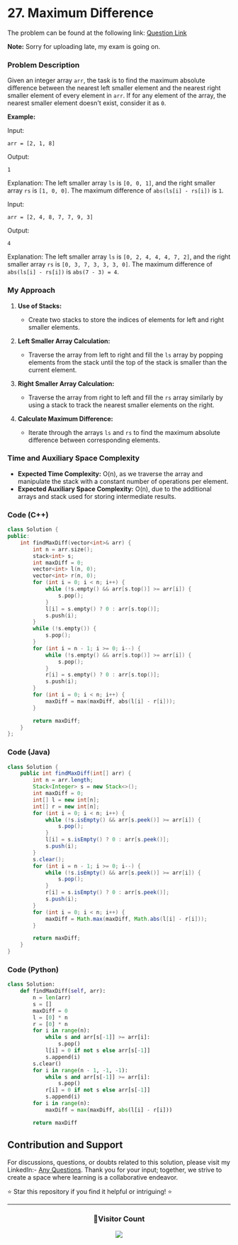 # **27. Maximum Difference**

The problem can be found at the following link: [Question Link](https://www.geeksforgeeks.org/problems/maximum-difference-1587115620/1)

**Note:** Sorry for uploading late, my exam is going on.

### Problem Description

Given an integer array `arr`, the task is to find the maximum absolute difference between the nearest left smaller element and the nearest right smaller element of every element in `arr`. If for any element of the array, the nearest smaller element doesn't exist, consider it as `0`.

**Example:**

Input:

```
arr = [2, 1, 8]
```

Output:

```
1
```

Explanation: The left smaller array `ls` is `[0, 0, 1]`, and the right smaller array `rs` is `[1, 0, 0]`. The maximum difference of `abs(ls[i] - rs[i])` is `1`.

Input:

```
arr = [2, 4, 8, 7, 7, 9, 3]
```

Output:

```
4
```

Explanation: The left smaller array `ls` is `[0, 2, 4, 4, 4, 7, 2]`, and the right smaller array `rs` is `[0, 3, 7, 3, 3, 3, 0]`. The maximum difference of `abs(ls[i] - rs[i])` is `abs(7 - 3) = 4`.

### My Approach

1. **Use of Stacks:**

   - Create two stacks to store the indices of elements for left and right smaller elements.

2. **Left Smaller Array Calculation:**

   - Traverse the array from left to right and fill the `ls` array by popping elements from the stack until the top of the stack is smaller than the current element.

3. **Right Smaller Array Calculation:**

   - Traverse the array from right to left and fill the `rs` array similarly by using a stack to track the nearest smaller elements on the right.

4. **Calculate Maximum Difference:**
   - Iterate through the arrays `ls` and `rs` to find the maximum absolute difference between corresponding elements.

### Time and Auxiliary Space Complexity

- **Expected Time Complexity:** O(n), as we traverse the array and manipulate the stack with a constant number of operations per element.
- **Expected Auxiliary Space Complexity:** O(n), due to the additional arrays and stack used for storing intermediate results.

### Code (C++)

```cpp
class Solution {
public:
    int findMaxDiff(vector<int>& arr) {
        int n = arr.size();
        stack<int> s;
        int maxDiff = 0;
        vector<int> l(n, 0);
        vector<int> r(n, 0);
        for (int i = 0; i < n; i++) {
            while (!s.empty() && arr[s.top()] >= arr[i]) {
                s.pop();
            }
            l[i] = s.empty() ? 0 : arr[s.top()];
            s.push(i);
        }
        while (!s.empty()) {
            s.pop();
        }
        for (int i = n - 1; i >= 0; i--) {
            while (!s.empty() && arr[s.top()] >= arr[i]) {
                s.pop();
            }
            r[i] = s.empty() ? 0 : arr[s.top()];
            s.push(i);
        }
        for (int i = 0; i < n; i++) {
            maxDiff = max(maxDiff, abs(l[i] - r[i]));
        }

        return maxDiff;
    }
};
```

### Code (Java)

```java
class Solution {
    public int findMaxDiff(int[] arr) {
        int n = arr.length;
        Stack<Integer> s = new Stack<>();
        int maxDiff = 0;
        int[] l = new int[n];
        int[] r = new int[n];
        for (int i = 0; i < n; i++) {
            while (!s.isEmpty() && arr[s.peek()] >= arr[i]) {
                s.pop();
            }
            l[i] = s.isEmpty() ? 0 : arr[s.peek()];
            s.push(i);
        }
        s.clear();
        for (int i = n - 1; i >= 0; i--) {
            while (!s.isEmpty() && arr[s.peek()] >= arr[i]) {
                s.pop();
            }
            r[i] = s.isEmpty() ? 0 : arr[s.peek()];
            s.push(i);
        }
        for (int i = 0; i < n; i++) {
            maxDiff = Math.max(maxDiff, Math.abs(l[i] - r[i]));
        }

        return maxDiff;
    }
}
```

### Code (Python)

```python
class Solution:
    def findMaxDiff(self, arr):
        n = len(arr)
        s = []
        maxDiff = 0
        l = [0] * n
        r = [0] * n
        for i in range(n):
            while s and arr[s[-1]] >= arr[i]:
                s.pop()
            l[i] = 0 if not s else arr[s[-1]]
            s.append(i)
        s.clear()
        for i in range(n - 1, -1, -1):
            while s and arr[s[-1]] >= arr[i]:
                s.pop()
            r[i] = 0 if not s else arr[s[-1]]
            s.append(i)
        for i in range(n):
            maxDiff = max(maxDiff, abs(l[i] - r[i]))

        return maxDiff
```

## Contribution and Support

For discussions, questions, or doubts related to this solution, please visit my LinkedIn:- [Any Questions](https://www.linkedin.com/in/patel-hetkumar-sandipbhai-8b110525a/). Thank you for your input; together, we strive to create a space where learning is a collaborative endeavor.

⭐ Star this repository if you find it helpful or intriguing! ⭐

---

<div align=center>
  <h3><b>📍Visitor Count</b></h3>
</div>

<p align="center" >   
  <img src="https://visitor-badge.laobi.icu/badge?page_id=Hunterdii.GeeksforGeeks-POTD" />  
</p>
